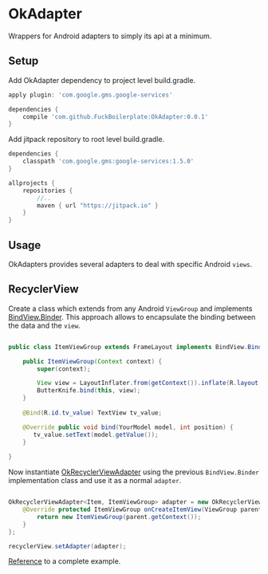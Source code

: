 # OkAdapter
Wrappers for Android adapters to simply its api at a minimum.   

## Setup
Add OkAdapter dependency to project level build.gradle.

```gradle
apply plugin: 'com.google.gms.google-services'

dependencies {
    compile 'com.github.FuckBoilerplate:OkAdapter:0.0.1'
}
```

Add jitpack repository to root level build.gradle.

```gradle
dependencies {
    classpath 'com.google.gms:google-services:1.5.0'
}

allprojects {
    repositories {
        //..
        maven { url "https://jitpack.io" }
    }
}

```

## Usage

OkAdapters provides several adapters to deal with specific Android `views`.

## RecyclerView
Create a class which extends from any Android `ViewGroup` and implements [BindView.Binder](https://github.com/FuckBoilerplate/OkAdapters/blob/master/library/src/main/java/library/recycler_view/BindView.java). This approach allows to encapsulate the binding between the data and the `view`.
 
 ```java
 
 public class ItemViewGroup extends FrameLayout implements BindView.Binder<YourModel> {
 
     public ItemViewGroup(Context context) {
         super(context);
 
         View view = LayoutInflater.from(getContext()).inflate(R.layout.your_model_view_group, this, true);
         ButterKnife.bind(this, view);
     }
  
     @Bind(R.id.tv_value) TextView tv_value;

     @Override public void bind(YourModel model, int position) {
        tv_value.setText(model.getValue());
     }
     
 }
 
 ```
 
  Now instantiate [OkRecyclerViewAdapter](https://github.com/FuckBoilerplate/OkAdapters/blob/master/library/src/main/java/library/recycler_view/OkRecyclerViewAdapter.java) using the previous `BindView.Binder` implementation class and use it as a normal `adapter`.

 ```java
 
 OkRecyclerViewAdapter<Item, ItemViewGroup> adapter = new OkRecyclerViewAdapter<Item, ItemViewGroup>() {
     @Override protected ItemViewGroup onCreateItemView(ViewGroup parent, int viewType) {
         return new ItemViewGroup(parent.getContext());
     }
 };
 
 recyclerView.setAdapter(adapter);
 
  ```
[Reference]((https://github.com/FuckBoilerplate/OkAdapters/tree/master/app/src/main/java/app/recycler_view)) to a complete example.  

